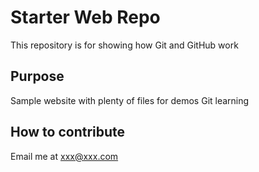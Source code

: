 # Starter Web Repo

This repository is for showing how Git and GitHub work

## Purpose

Sample website with plenty of files for demos
Git learning

## How to contribute

Email me at xxx@xxx.com
